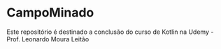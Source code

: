 # CampoMinado
Este repositório é destinado a conclusão do curso de Kotlin na Udemy - Prof. Leonardo Moura Leitão
